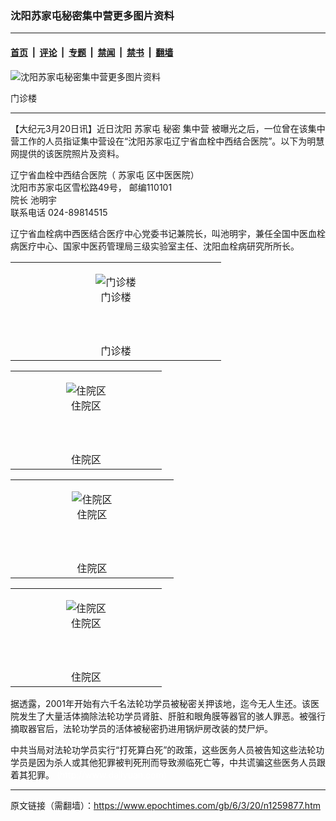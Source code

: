 ### 沈阳苏家屯秘密集中营更多图片资料

---

#### [首页](../../../..?n1259877) &nbsp;|&nbsp; [评论](../../../../../epoch-comment?n1259877) &nbsp;|&nbsp; [专题](../../../../../epoch-special?n1259877) &nbsp;|&nbsp; [禁闻](../../../../../epoch-news?n1259877) &nbsp;|&nbsp; [禁书](../../../../../books?n1259877) &nbsp;|&nbsp; [翻墙](https://github.com/gfw-breaker/nogfw/blob/master/README.md?n1259877)


<div><img alt="沈阳苏家屯秘密集中营更多图片资料" class="attachment-djy_600_400 size-djy_600_400 wp-post-image" src="https://i.epochtimes.com/assets/uploads/2006/03/603191222211830.jpg"/>
<div class="caption">
 <p>
  门诊楼
 </p>
</div></div><hr/><div class="post_content" id="artbody" itemprop="articleBody">
 <!-- article content begin -->
 <p>
  【大纪元3月20日讯】近日沈阳
  <ok href="https://www.epochtimes.com/gb/tag/%E8%8B%8F%E5%AE%B6%E5%B1%AF.html">
   苏家屯
  </ok>
  秘密
  <ok href="https://www.epochtimes.com/gb/tag/%E9%9B%86%E4%B8%AD%E8%90%A5.html">
   集中营
  </ok>
  被曝光之后，一位曾在该集中营工作的人员指证集中营设在“沈阳苏家屯辽宁省血栓中西结合医院”。以下为明慧网提供的该医院照片及资料。
 </p>
 <p>
  辽宁省血栓中西结合医院（
  <ok href="https://www.epochtimes.com/gb/tag/%E8%8B%8F%E5%AE%B6%E5%B1%AF.html">
   苏家屯
  </ok>
  区中医医院）
  <br/>
  沈阳市苏家屯区雪松路49号， 邮编110101
  <br/>
  院长 池明宇
  <br/>
  联系电话 024-89814515
 </p>
 <p>
  辽宁省血栓病中西医结合医疗中心党委书记兼院长，叫池明宇，兼任全国中医血栓病医疗中心、国家中医药管理局三级实验室主任、沈阳血栓病研究所所长。
 </p>
 <p>
  <center>
  </center>
 </p>
 <table border="0" cellpadding="3" cellspacing="3">
  <tr>
   <td align="center">
    <figure aria-describedby="caption-attachment-7077738" class="wp-caption aligncenter" id="attachment_7077738" style="width: 241px">
     <ok href=" https://i.epochtimes.com/assets/uploads/2006/03/603191222211830.jpg" rel="noreferrer noopener" target="_blank">
      <img alt="门诊楼" class="size-large wp-image-7077738" src="https://i.epochtimes.com/assets/uploads/2006/03/603191222211830.jpg" title="门诊楼"/>
     </ok>
     <br/><figcaption class="wp-caption-text" id="caption-attachment-7077738">
      门诊楼
     </figcaption><br/>
    </figure><br/>
   </td>
  </tr>
  <tr>
   <td align="center">
    <span class="bn12">
     门诊楼
    </span>
   </td>
  </tr>
 </table>
 <p>
 </p>
 <p>
  <center>
  </center>
 </p>
 <table border="0" cellpadding="3" cellspacing="3">
  <tr>
   <td align="center">
    <figure aria-describedby="caption-attachment-7077746" class="wp-caption aligncenter" id="attachment_7077746" style="width: 146px">
     <ok href=" https://i.epochtimes.com/assets/uploads/2006/03/603191219231830.jpg" rel="noreferrer noopener" target="_blank">
      <img alt="住院区" class="size-large wp-image-7077746" src="https://i.epochtimes.com/assets/uploads/2006/03/603191219231830.jpg" title="住院区"/>
     </ok>
     <br/><figcaption class="wp-caption-text" id="caption-attachment-7077746">
      住院区
     </figcaption><br/>
    </figure><br/>
   </td>
  </tr>
  <tr>
   <td align="center">
    <span class="bn12">
     住院区
    </span>
   </td>
  </tr>
 </table>
 <p>
 </p>
 <p>
  <center>
  </center>
 </p>
 <table border="0" cellpadding="3" cellspacing="3">
  <tr>
   <td align="center">
    <figure aria-describedby="caption-attachment-7077744" class="wp-caption aligncenter" id="attachment_7077744" style="width: 165px">
     <ok href=" https://i.epochtimes.com/assets/uploads/2006/03/603191220181830.jpg" rel="noreferrer noopener" target="_blank">
      <img alt="住院区" class="size-large wp-image-7077744" src="https://i.epochtimes.com/assets/uploads/2006/03/603191220181830.jpg" title="住院区"/>
     </ok>
     <br/><figcaption class="wp-caption-text" id="caption-attachment-7077744">
      住院区
     </figcaption><br/>
    </figure><br/>
   </td>
  </tr>
  <tr>
   <td align="center">
    <span class="bn12">
     住院区
    </span>
   </td>
  </tr>
 </table>
 <p>
 </p>
 <p>
  <center>
  </center>
 </p>
 <table border="0" cellpadding="3" cellspacing="3">
  <tr>
   <td align="center">
    <figure aria-describedby="caption-attachment-7077739" class="wp-caption aligncenter" id="attachment_7077739" style="width: 146px">
     <ok href=" https://i.epochtimes.com/assets/uploads/2006/03/603191220551830.jpg" rel="noreferrer noopener" target="_blank">
      <img alt="住院区" class="size-large wp-image-7077739" src="https://i.epochtimes.com/assets/uploads/2006/03/603191220551830.jpg" title="住院区"/>
     </ok>
     <br/><figcaption class="wp-caption-text" id="caption-attachment-7077739">
      住院区
     </figcaption><br/>
    </figure><br/>
   </td>
  </tr>
  <tr>
   <td align="center">
    <span class="bn12">
     住院区
    </span>
   </td>
  </tr>
 </table>
 <p>
 </p>
 <p>
  据透露，2001年开始有六千名法轮功学员被秘密关押该地，迄今无人生还。该医院发生了大量活体摘除法轮功学员肾脏、肝脏和眼角膜等器官的骇人罪恶。被强行摘取器官后，法轮功学员的活体被秘密扔进用锅炉房改装的焚尸炉。
 </p>
 <p>
  中共当局对法轮功学员实行“打死算白死”的政策，这些医务人员被告知这些法轮功学员是因为杀人或其他犯罪被判死刑而导致濒临死亡等，中共谎骗这些医务人员跟着其犯罪。
  <font color="#ffffff">
   (http://www.dajiyuan.com)
  </font>
 </p>
 <!-- article content end -->
 <div id="below_article_ad">
 </div>
</div>


---

原文链接（需翻墙）：https://www.epochtimes.com/gb/6/3/20/n1259877.htm